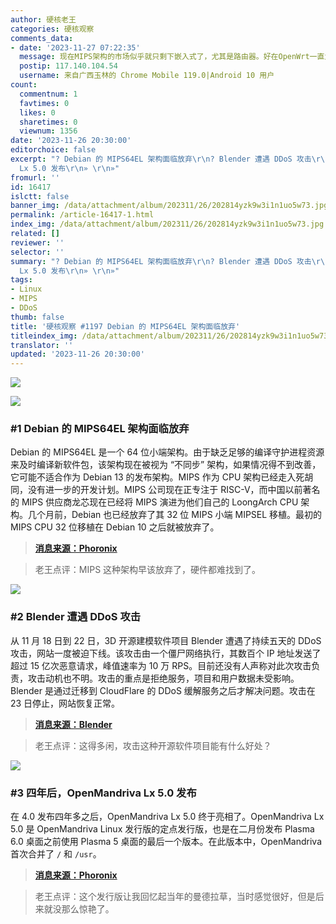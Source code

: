 ```yaml
---
author: 硬核老王
categories: 硬核观察
comments_data:
- date: '2023-11-27 07:22:35'
  message: 现在MIPS架构的市场似乎就只剩下嵌入式了，尤其是路由器。好在OpenWrt一直为MIPS架构提供支持
  postip: 117.140.104.54
  username: 来自广西玉林的 Chrome Mobile 119.0|Android 10 用户
count:
  commentnum: 1
  favtimes: 0
  likes: 0
  sharetimes: 0
  viewnum: 1356
date: '2023-11-26 20:30:00'
editorchoice: false
excerpt: "? Debian 的 MIPS64EL 架构面临放弃\r\n? Blender 遭遇 DDoS 攻击\r\n? 四年后，OpenMandriva
  Lx 5.0 发布\r\n» \r\n»"
fromurl: ''
id: 16417
islctt: false
banner_img: /data/attachment/album/202311/26/202814yzk9w3i1n1uo5w73.jpg
permalink: /article-16417-1.html
index_img: /data/attachment/album/202311/26/202814yzk9w3i1n1uo5w73.jpg
related: []
reviewer: ''
selector: ''
summary: "? Debian 的 MIPS64EL 架构面临放弃\r\n? Blender 遭遇 DDoS 攻击\r\n? 四年后，OpenMandriva
  Lx 5.0 发布\r\n» \r\n»"
tags:
- Linux
- MIPS
- DDoS
thumb: false
title: '硬核观察 #1197 Debian 的 MIPS64EL 架构面临放弃'
titleindex_img: /data/attachment/album/202311/26/202814yzk9w3i1n1uo5w73.jpg
translator: ''
updated: '2023-11-26 20:30:00'
---
```


![](/data/attachment/album/202311/26/202814yzk9w3i1n1uo5w73.jpg)


![](/data/attachment/album/202311/26/202824co3bo41lu39303mm.png)


### #1 Debian 的 MIPS64EL 架构面临放弃


Debian 的 MIPS64EL 是一个 64 位小端架构。由于缺乏足够的编译守护进程资源来及时编译新软件包，该架构现在被视为 “不同步” 架构，如果情况得不到改善，它可能不适合作为 Debian 13 的发布架构。MIPS 作为 CPU 架构已经走入死胡同，没有进一步的开发计划。MIPS 公司现在正专注于 RISC-V，而中国以前著名的 MIPS 供应商龙芯现在已经将 MIPS 演进为他们自己的 LoongArch CPU 架构。几个月前，Debian 也已经放弃了其 32 位 MIPS 小端 MIPSEL 移植。最初的 MIPS CPU 32 位移植在 Debian 10 之后就被放弃了。



> 
> **[消息来源：Phoronix](https://www.phoronix.com/news/Debian-MIPS64EL-Risk)**
> 
> 
> 



> 
> 老王点评：MIPS 这种架构早该放弃了，硬件都难找到了。
> 
> 
> 


![](/data/attachment/album/202311/26/202847yd4ikdiiiq4y6a6s.png)


### #2 Blender 遭遇 DDoS 攻击


从 11 月 18 日到 22 日，3D 开源建模软件项目 Blender 遭遇了持续五天的 DDoS 攻击，网站一度被迫下线。该攻击由一个僵尸网络执行，其数百个 IP 地址发送了超过 15 亿次恶意请求，峰值速率为 10 万 RPS。目前还没有人声称对此次攻击负责，攻击动机也不明。攻击的重点是拒绝服务，项目和用户数据未受影响。Blender 是通过迁移到 CloudFlare 的 DDoS 缓解服务之后才解决问题。攻击在 23 日停止，网站恢复正常。



> 
> **[消息来源：Blender](https://www.blender.org/news/cyberattack-november-2023/)**
> 
> 
> 



> 
> 老王点评：这得多闲，攻击这种开源软件项目能有什么好处？
> 
> 
> 


![](/data/attachment/album/202311/26/202904agfyhihi4sii3g3i.png)


### #3 四年后，OpenMandriva Lx 5.0 发布


在 4.0 发布四年多之后，OpenMandriva Lx 5.0 终于亮相了。OpenMandriva Lx 5.0 是 OpenMandriva Linux 发行版的定点发行版，也是在二月份发布 Plasma 6.0 桌面之前使用 Plasma 5 桌面的最后一个版本。在此版本中，OpenMandriva 首次合并了 `/` 和 `/usr`。



> 
> **[消息来源：Phoronix](https://www.phoronix.com/news/OpenMandriva-Lx-5.0)**
> 
> 
> 



> 
> 老王点评：这个发行版让我回忆起当年的曼德拉草，当时感觉很好，但是后来就没那么惊艳了。
> 
> 
>